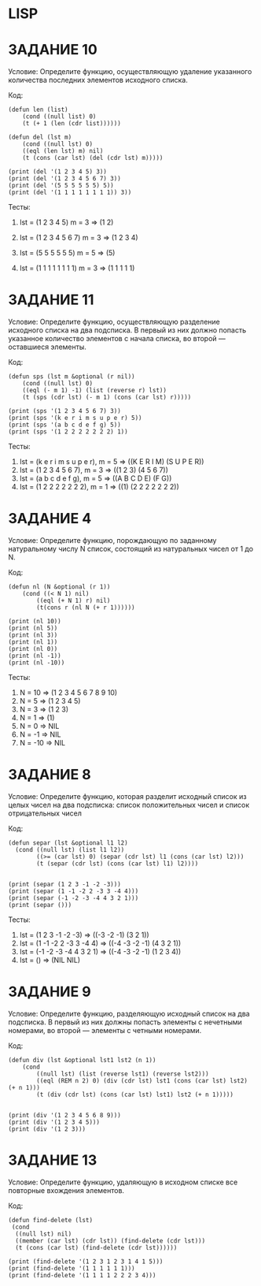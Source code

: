 # LISP

# ЗАДАНИЕ 10

Условие: Определите функцию, осуществляющую удаление указанного количества последних элементов исходного списка.

Код: 
``` 
(defun len (list)
    (cond ((null list) 0)
    (t (+ 1 (len (cdr list))))))
    
(defun del (lst m)
    (cond ((null lst) 0)
    ((eql (len lst) m) nil)
    (t (cons (car lst) (del (cdr lst) m)))))

(print (del '(1 2 3 4 5) 3))
(print (del '(1 2 3 4 5 6 7) 3))
(print (del '(5 5 5 5 5 5) 5))
(print (del '(1 1 1 1 1 1 1 1)) 3))
``` 

Тесты: 

1) lst = (1 2 3 4 5)
m = 3
=> (1 2)

2) lst = (1 2 3 4 5 6 7)
m = 3
=> (1 2 3 4)

3) lst = (5 5 5 5 5 5)
m = 5
=> (5)

4) lst = (1 1 1 1 1 1 1 1)
m = 3
=> (1 1 1 1 1) 


# ЗАДАНИЕ 11

Условие: Определите функцию, осуществляющую разделение исходного списка на два подсписка. В первый из них должно попасть указанное количество элементов с начала списка, во второй — оставшиеся элементы.

Код: 

``` 
(defun sps (lst m &optional (r nil))
    (cond ((null lst) 0)
    ((eql (- m 1) -1) (list (reverse r) lst))
    (t (sps (cdr lst) (- m 1) (cons (car lst) r)))))

(print (sps '(1 2 3 4 5 6 7) 3))
(print (sps '(k e r i m s u p e r) 5))
(print (sps '(a b c d e f g) 5))
(print (sps '(1 2 2 2 2 2 2 2) 1))
``` 

Тесты:

1) lst = (k e r i m s u p e r), m = 5 => ((K E R I M) (S U P E R)) 
2) lst = (1 2 3 4 5 6 7), m = 3 => ((1 2 3) (4 5 6 7))
3) lst = (a b c d e f g), m = 5 => ((A B C D E) (F G)) 
4) lst = (1 2 2 2 2 2 2 2), m = 1 => ((1) (2 2 2 2 2 2 2)) 


# ЗАДАНИЕ 4

Условие: Определите функцию, порождающую по заданному натуральному числу N список, состоящий из натуральных чисел от 1 до N.

Код: 

``` 
(defun nl (N &optional (r 1))
    (cond ((< N 1) nil)
        ((eql (+ N 1) r) nil)
        (t(cons r (nl N (+ r 1))))))

(print (nl 10))
(print (nl 5))
(print (nl 3))
(print (nl 1))
(print (nl 0))
(print (nl -1))
(print (nl -10))
``` 

Тесты: 

1) N = 10 => (1 2 3 4 5 6 7 8 9 10)
2) N = 5 => (1 2 3 4 5)
3) N = 3 => (1 2 3)
4) N = 1 => (1)
5) N = 0 => NIL
6) N = -1 => NIL
7) N = -10 => NIL


# ЗАДАНИЕ 8

Условие: Определите функцию, которая разделит исходный список из целых чисел на два подсписка: список положительных чисел и список отрицательных чисел

Код: 

``` 
(defun separ (lst &optional l1 l2)
  (cond ((null lst) (list l1 l2))
        ((>= (car lst) 0) (separ (cdr lst) l1 (cons (car lst) l2)))
        (t (separ (cdr lst) (cons (car lst) l1) l2))))


(print (separ (1 2 3 -1 -2 -3)))
(print (separ (1 -1 -2 2 -3 3 -4 4)))
(print (separ (-1 -2 -3 -4 4 3 2 1)))
(print (separ ()))
``` 

Тесты: 
1) lst = (1 2 3 -1 -2 -3) => ((-3 -2 -1) (3 2 1)) 
2) lst = (1 -1 -2 2 -3 3 -4 4) => ((-4 -3 -2 -1) (4 3 2 1))
3) lst = (-1 -2 -3 -4 4 3 2 1) => ((-4 -3 -2 -1) (1 2 3 4)) 
4) lst = () => (NIL NIL)


# ЗАДАНИЕ 9

Условие: Определите функцию, разделяющую исходный список на два подсписка. В первый из них должны попасть элементы с нечетными номерами, во второй — элементы с четными номерами.

Код: 

``` 
(defun div (lst &optional lst1 lst2 (n 1))
    (cond 
        ((null lst) (list (reverse lst1) (reverse lst2)))
        ((eql (REM n 2) 0) (div (cdr lst) lst1 (cons (car lst) lst2) (+ n 1)))
        (t (div (cdr lst) (cons (car lst) lst1) lst2 (+ n 1)))))


(print (div '(1 2 3 4 5 6 8 9)))
(print (div '(1 2 3 4 5)))
(print (div '(1 2 3)))

``` 


# ЗАДАНИЕ 13

Условие: Определите функцию, удаляющую в исходном списке все повторные вхождения элементов.

Код: 
``` 
(defun find-delete (lst) 
 (cond
  ((null lst) nil)
  ((member (car lst) (cdr lst)) (find-delete (cdr lst)))
  (t (cons (car lst) (find-delete (cdr lst))))))

(print (find-delete '(1 2 3 1 2 3 1 4 1 5)))
(print (find-delete '(1 1 1 1 1 1)))
(print (find-delete '(1 1 1 1 2 2 2 3 4)))
``` 
